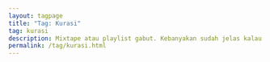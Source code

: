 ```yaml
---
layout: tagpage
title: "Tag: Kurasi"
tag: kurasi
description: Mixtape atau playlist gabut. Kebanyakan sudah jelas kalau dominasi musik indie, tapi ya ga selalu tentang indie sih. Wajib dengerin kalau mau join anak skena & kalcer lokal.
permalink: /tag/kurasi.html
---
```

